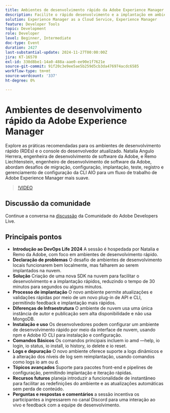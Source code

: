 ```yaml
---
title: Ambientes de desenvolvimento rápido da Adobe Experience Manager
description: Facilite o rápido desenvolvimento e a implantação em ambientes de nuvem com o novo SDK da Adobe, reduzindo significativamente o tempo de implantação e oferecendo suporte a atualizações rápidas, registros em tempo real e opções avançadas de configuração, conforme discutido no DevOps Life 2024.
solution: Experience Manager as a Cloud Service, Experience Manager
feature: Developer Tools
topic: Development
role: Developer
level: Beginner, Intermediate
doc-type: Event
duration: 2427
last-substantial-update: 2024-11-27T00:00:00Z
jira: KT-16570
exl-id: 330d8be1-14a0-488a-aae0-ee90e1f7621e
source-git-commit: 91f20c3e9ee5ae5b259d5cb3da476974acdc6585
workflow-type: tm+mt
source-wordcount: '337'
ht-degree: 0%

---
```


# Ambientes de desenvolvimento rápido da Adobe Experience Manager

Explore as práticas recomendadas para os ambientes de desenvolvimento rápido (RDEs) e o console do desenvolvedor atualizado. Natalia Angulo Herrera, engenheira de desenvolvimento de software da Adobe, e Remo Liechtenstein, engenheiro de desenvolvimento de software da Adobe, abordam desafios de migração, configuração, implantação, teste, registro e gerenciamento de configuração da CLI AIO para um fluxo de trabalho de Adobe Experience Manager mais suave.

>[!VIDEO](https://video.tv.adobe.com/v/3440397/?learn=on&enablevpops)


## Discussão da comunidade

Continue a conversa na [discussão](https://adobe.ly/3UJluDo) da Comunidade do Adobe Developers Live.

## Principais pontos

* **Introdução ao DevOps Life 2024** A sessão é hospedada por Natalia e Remo da Adobe, com foco em ambientes de desenvolvimento rápido.
* **Declaração de problemas** O desafio de ambientes de desenvolvimento locais funcionarem bem localmente, mas falharem ao serem implantados na nuvem.
* **Solução** Criação de uma nova SDK na nuvem para facilitar o desenvolvimento e a implantação rápidos, reduzindo o tempo de 30 minutos para segundos ou alguns minutos.
* **Processo de implantação** O novo ambiente permite atualizações e validações rápidas por meio de um novo plug-in de API e CLI, permitindo feedback e implantação mais rápidos.
* **Diferenças de Infraestrutura** O ambiente de nuvem usa uma única instância de autor e publicação sem alta disponibilidade e não usa MongoDB.
* **Instalação e uso** Os desenvolvedores podem configurar um ambiente de desenvolvimento rápido por meio da interface de nuvem, usando npm e Adobe IO CLI para instalação e configuração.
* **Comandos Básicos** Os comandos principais incluem io amd —help, io login, io status, io install, io history, io delete e io reset.
* **Logs e depuração** O novo ambiente oferece suporte a logs dinâmicos e à alteração dos níveis de log sem reimplantação, usando comandos como logs io am ou d.
* **Tópicos avançados** Suporte para pacotes front-end e pipelines de configuração, permitindo implantação e iteração rápidas.
* **Recursos futuros** planeja introduzir a funcionalidade de instantâneo para facilitar as redefinições do ambiente e as atualizações automáticas sem perda de conteúdo.
* **Perguntas e respostas e comentários** a sessão incentiva os participantes a ingressarem no canal Discord para uma interação ao vivo e feedback com a equipe de desenvolvimento.
